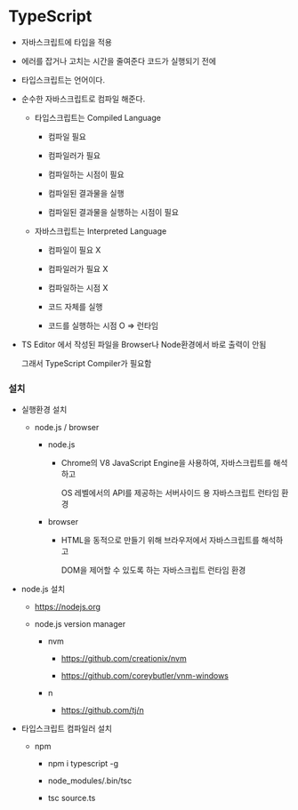 # TypeScript

- 자바스크립트에 타입을 적용

- 에러를 잡거나 고치는 시간을 줄여준다 코드가 실행되기 전에

- 타입스크립트는 언어이다.

- 순수한 자바스크립트로 컴파일 해준다.
  
  - 타입스크립트는 Compiled Language
    
    - 컴파일 필요
    
    - 컴파일러가 필요
    
    - 컴파일하는 시점이 필요
    
    - 컴파일된 결과물을 실행
    
    - 컴파일된 결과물을 실행하는 시점이 필요
  
  - 자바스크립트는 Interpreted Language
    
    - 컴파일이 필요 X
    
    - 컴파일러가 필요 X
    
    - 컴파일하는 시점 X
    
    - 코드 자체를 실행
    
    - 코드를 실행하는 시점 O => 런타임

- TS Editor 에서 작성된 파일을 Browser나 Node환경에서 바로 출력이 안됨
  
  그래서 TypeScript Compiler가 필요함



### 설치

- 실행환경 설치
  
  - node.js / browser
    
    - node.js
      
      - Chrome의 V8 JavaScript Engine을 사용하여, 자바스크립트를 해석하고
        
        OS 레벨에서의 API를 제공하는 서버사이드 용 자바스크립트 런타임 환경
    
    - browser
      
      - HTML을 동적으로 만들기 위해 브라우저에서 자바스크립트를 해석하고
        
        DOM을 제어할 수 있도록 하는 자바스크립트 런타임 환경



- node.js 설치
  
  - https://nodejs.org
  
  - node.js version manager
    
    - nvm
      
      - https://github.com/creationix/nvm
      
      - https://github.com/coreybutler/vnm-windows
    
    - n
      
      - https://github.com/tj/n

- 타입스크립트 컴파일러 설치
  
  - npm
    
    - npm i typescript -g
    
    - node_modules/.bin/tsc
    
    - tsc source.ts


